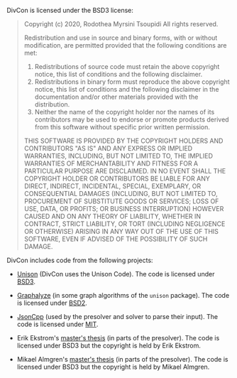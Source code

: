 DivCon is licensed under the BSD3 license:

>  Copyright (c) 2020, Rodothea Myrsini Tsoupidi
>  All rights reserved.
>
>  Redistribution and use in source and binary forms, with or without
>  modification, are permitted provided that the following conditions are met:
>  1. Redistributions of source code must retain the above copyright notice,
>     this list of conditions and the following disclaimer.
>  2. Redistributions in binary form must reproduce the above copyright notice,
>     this list of conditions and the following disclaimer in the documentation
>     and/or other materials provided with the distribution.
>  3. Neither the name of the copyright holder nor the names of its contributors
>     may be used to endorse or promote products derived from this software
>     without specific prior written permission.
>
>  THIS SOFTWARE IS PROVIDED BY THE COPYRIGHT HOLDERS AND CONTRIBUTORS "AS IS"
>  AND ANY EXPRESS OR IMPLIED WARRANTIES, INCLUDING, BUT NOT LIMITED TO, THE
>  IMPLIED WARRANTIES OF MERCHANTABILITY AND FITNESS FOR A PARTICULAR PURPOSE
>  ARE DISCLAIMED. IN NO EVENT SHALL THE COPYRIGHT HOLDER OR CONTRIBUTORS BE
>  LIABLE FOR ANY DIRECT, INDIRECT, INCIDENTAL, SPECIAL, EXEMPLARY, OR
>  CONSEQUENTIAL DAMAGES (INCLUDING, BUT NOT LIMITED TO, PROCUREMENT OF
>  SUBSTITUTE GOODS OR SERVICES; LOSS OF USE, DATA, OR PROFITS; OR BUSINESS
>  INTERRUPTION) HOWEVER CAUSED AND ON ANY THEORY OF LIABILITY, WHETHER IN
>  CONTRACT, STRICT LIABILITY, OR TORT (INCLUDING NEGLIGENCE OR OTHERWISE)
>  ARISING IN ANY WAY OUT OF THE USE OF THIS SOFTWARE, EVEN IF ADVISED OF THE
>  POSSIBILITY OF SUCH DAMAGE.

DivCon includes code from the following projects:

- [Unison](http://unison-code.github.io) (DivCon uses 
  the Unison Code). The code is licensed under
  [BSD3](https://github.com/unison-code/unison/blob/master/LICENSE.md).

- [Graphalyze](https://hackage.haskell.org/package/Graphalyze) (in some graph
  algorithms of the `unison` package). The code is licensed under
  [BSD2](https://hackage.haskell.org/package/Graphalyze/src/LICENSE).

- [JsonCpp](https://github.com/open-source-parsers/jsoncpp) (used by the
  presolver and solver to parse their input). The code is licensed under
  [MIT](https://github.com/open-source-parsers/jsoncpp/blob/master/LICENSE).

- Erik Ekstrom's [master's
  thesis](https://www.sics.se/%7ercas/teaching/ErikEkstrom_2015.pdf) (in parts
  of the presolver). The code is licensed under BSD3 but the copyright is held
  by Erik Ekstrom.

- Mikael Almgren's [master's
  thesis](https://www.sics.se/%7ercas/teaching/MikaelAlmgren_2015.pdf) (in parts
  of the presolver). The code is licensed under BSD3 but the copyright is held
  by Mikael Almgren.
